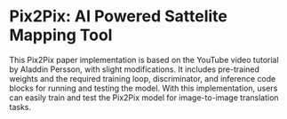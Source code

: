 # Pix2Pix: AI Powered Sattelite Mapping Tool

This Pix2Pix paper implementation is based on the YouTube video tutorial by Aladdin Persson, with slight modifications. It includes pre-trained weights and the required training loop, discriminator, and inference code blocks for running and testing the model. With this implementation, users can easily train and test the Pix2Pix model for image-to-image translation tasks.


